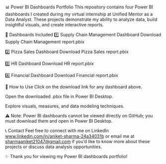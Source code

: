 📊 Power BI Dashboards Portfolio
This repository contains four Power BI dashboards I created during my virtual internship at Unified Mentor as a Data Analyst. These projects demonstrate my ability to analyze data, build insightful visuals, and create interactive reports.

📁 Dashboards Included
1️⃣ Supply Chain Management Dashboard
Download Supply Chain Management report.pbix

2️⃣ Pizza Sales Dashboard
Download Pizza Sales report.pbix

3️⃣ HR Dashboard
Download HR report.pbix

4️⃣ Financial Dashboard
Download Financial report.pbix

🔹 How to Use
Click on the download link for any dashboard above.

Open the downloaded .pbix file in Power BI Desktop.

Explore visuals, measures, and data modeling techniques.

⚠️ Note: Power BI dashboards cannot be viewed directly on GitHub; you must download them and open in Power BI Desktop.

📞 Contact
Feel free to connect with me on LinkedIn www.linkedin.com/in/aniket-sharma-24a34031b or email me at sharmaaniket21047@gmail.com if you’d like to know more about these projects or discuss data analysis opportunities.

✨ Thank you for viewing my Power BI dashboards portfolio!
